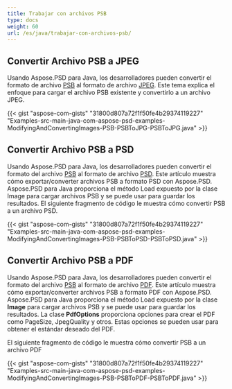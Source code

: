 ```yaml
---
title: Trabajar con archivos PSB
type: docs
weight: 60
url: /es/java/trabajar-con-archivos-psb/
---
```


## **Convertir Archivo PSB a JPEG**
Usando Aspose.PSD para Java, los desarrolladores pueden convertir el formato de archivo [PSB](https://wiki.fileformat.com/image/psb/) al formato de archivo [JPEG](https://wiki.fileformat.com/image/jpeg/). Este tema explica el enfoque para cargar el archivo PSB existente y convertirlo a un archivo JPEG.


{{< gist "aspose-com-gists" "31800d807a72f1f50fe4b29374119227" "Examples-src-main-java-com-aspose-psd-examples-ModifyingAndConvertingImages-PSB-PSBToJPG-PSBToJPG.java" >}}
## **Convertir Archivo PSB a PSD**
Usando Aspose.PSD para Java, los desarrolladores pueden convertir el formato del archivo [PSB](https://wiki.fileformat.com/image/psb/) al formato de archivo [PSD](https://wiki.fileformat.com/image/psd/). Este artículo muestra cómo exportar/converter archivos PSB a formato PSD con Aspose.PSD. Aspose.PSD para Java proporciona el método Load expuesto por la clase Image para cargar archivos PSB y se puede usar para guardar los resultados. El siguiente fragmento de código le muestra cómo convertir PSB a un archivo PSD.


{{< gist "aspose-com-gists" "31800d807a72f1f50fe4b29374119227" "Examples-src-main-java-com-aspose-psd-examples-ModifyingAndConvertingImages-PSB-PSBToPSD-PSBToPSD.java" >}}
## **Convertir Archivo PSB a PDF**
Usando Aspose.PSD para Java, los desarrolladores pueden convertir el formato del archivo [PSB](https://wiki.fileformat.com/image/psb/) al formato de archivo [PDF](https://wiki.fileformat.com/view/pdf/). Este artículo muestra cómo exportar/converter archivos PSB a formato PDF con Aspose.PSD. Aspose.PSD para Java proporciona el método Load expuesto por la clase **Image** para cargar archivos PSB y se puede usar para guardar los resultados. La clase **PdfOptions** proporciona opciones para crear el PDF como PageSize, JpegQuality y otros. Estas opciones se pueden usar para obtener el estándar deseado del PDF.

El siguiente fragmento de código le muestra cómo convertir PSB a un archivo PDF

{{< gist "aspose-com-gists" "31800d807a72f1f50fe4b29374119227" "Examples-src-main-java-com-aspose-psd-examples-ModifyingAndConvertingImages-PSB-PSBToPDF-PSBToPDF.java" >}}
